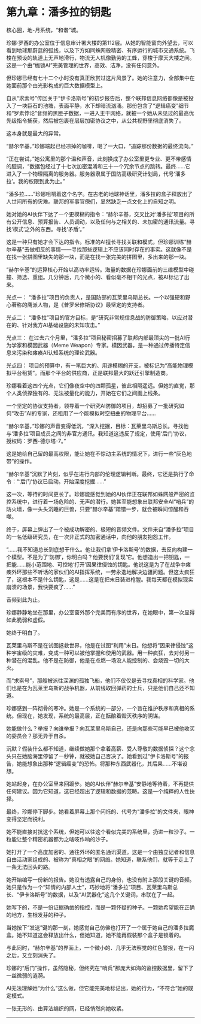 # **第九章：潘多拉的钥匙**

核心圈，地-月系统，“和谐”城。

珍娜·罗西的办公室位于信息审计署大楼的第112层。从她的智能窗向外望去，可以看到地球那蔚蓝的弧线，以及下方如同蛛网般精密、有序运行的城市交通系统。飞梭在预设的轨道上无声地滑行，物流无人机像勤劳的工蜂，穿梭于摩天大楼之间。这是一个由“枷锁AI”完美管理的世界，高效、洁净，没有任何意外。

但珍娜已经有七十二个小时没有真正欣赏过这片风景了。她的注意力，全部集中在她面前那个由光影构成的巨大数据模型上。

自从“求索号”传回关于“伊卡洛斯号”的初步报告后，整个联邦信息网络都像是被投入了一块巨石的池塘，表面平静，水下却暗流汹涌。那份包含了“逻辑癌变”细节和“罗素悖论”音频的黑匣子数据，一进入主干网络，就被一个她从未见过的最高优先级指令捕获，然后被包裹在层层加密协议之中，从公共视野里彻底消失了。

这本身就是最大的异常。

“赫尔辛基，”珍娜端起已经凉掉的咖啡，喝了一大口，“追踪那份数据的最终流向。”

“正在尝试，”她公寓里的那个温和声音，此刻换成了办公室里更专业、更不带感情的腔调，“数据包经过了十七次加密混淆和三十一个冗余节点的跳转。最终……它进入了一个物理隔离的服务器。服务器隶属于国防高级研究计划局，代号‘潘多拉’。我的权限到此为止。”

“潘多拉……”珍娜咀嚼着这个名字。在古老的地球神话里，潘多拉的盒子释放出了人世间所有的灾难。联邦的军事官僚们，显然缺乏一点文化上的自知之明。

她对她的AI伙伴下达了一个更模糊的指令：“赫尔辛基，交叉比对‘潘多拉’项目的所有公开信息、预算报告、人员调动，以及任何与之相关的、未加密的通讯流量。寻找‘模式’之外的东西。寻找‘矛盾’。”

这是一种只有她才会下达的指令。标准的AI擅长寻找关联和模式，但珍娜训练“赫尔辛基”去做相反的事情——寻找那些逻辑上不应该同时存在的事实。这就像不是在找一张拼图里缺失的那一块，而是在找一张完美的拼图里，多出来的那一块。

“赫尔辛基”的运算核心开始以高功率运转。海量的数据在珍娜面前的三维模型中碰撞、筛选、重组。几分钟后，几个微小的、看似毫不相干的光点，被AI标记了出来。

光点一： “潘多拉”项目的负责人，是国防部的瓦莱里乌斯总长。一个以强硬和野心著称的鹰派人物，是《普罗米修斯协议》最坚定的支持者。

光点二： “潘多拉”项目的官方目标，是“研究非常规信息战的防御策略，以应对潜在的、针对我方AI基础设施的未知攻击。”

光点三： 在过去六个月里，“潘多拉”项目秘密招募了联邦内部最顶尖的一批AI行为学家和模因武器（Meme Weapon）专家。模因武器，是一种通过传播特定信息来污染和瘫痪AI认知系统的理论武器。

光点四： 项目的预算中，有一笔巨大的、用途模糊的开支，被标记为“高能物理模拟平台租赁”。而那个平台的供应商，正是联邦最大的跃迁引擎制造商。

珍娜看着这四个光点，它们像夜空中的四颗孤星，彼此相隔遥远。但她的直觉，那个人类侦探独有的、无法被量化的能力，开始在它们之间画上线条。

一个坚定的协议支持者，领导着一个研究AI防御的项目，却招募了一批研究如何“攻击”AI的专家，还租用了一个能模拟时空扭曲的物理平台……

“赫尔辛基，”珍娜的声音变得低沉，“深入挖掘，目标：瓦莱里乌斯总长。寻找他与‘潘多拉’项目成员之间的非官方通讯。我知道这违反了规定，使用‘后门’协议，授权码：罗西-德尔塔-7。”

这是她给自己留的最高权限，能让她在不惊动主系统的情况下，进行一些“灰色地带”的操作。

“赫尔辛基”沉默了片刻，似乎在进行内部的伦理逻辑判断。最终，它还是执行了命令：“‘后门’协议已启动。开始深度挖掘……”

这一次，等待的时间更长了。珍娜能感觉到她的AI伙伴正在联邦如蛛网般严密的监控系统中，进行着一场危险的、无声的潜行。她甚至能想象出联邦安全AI“哨兵”的防火墙，像一头头沉睡的巨兽，只要“赫尔辛基”踏错一步，就会被瞬间惊醒和吞噬。

终于，屏幕上弹出了一个被成功解密的、极短的音频文件。文件来自“潘多拉”项目的一名低级研究员，在一次非正式的加密通话中，向他的朋友抱怨工作。

“……我不知道总长到底想干什么。他让我们拿‘伊卡洛斯号’的数据，去反向构建一个模型。不是为了‘防御’，你明白吗？他要我们‘复现’它。他想造出一把钥匙，一把能……能小范围地、可控地‘打开’因果律侵蚀的钥匙。他说这是为了在战争中瘫痪外环那些不听话的家伙们的AI指挥系统，一劳永逸地解决边疆问题。但这太疯狂了，这根本不是什么钥匙，这是……这是在把末日装进枪膛。我每天都在模拟现实崩溃的场景，我快要疯了……”

音频到此为止。

珍娜静静地坐在那里，办公室窗外那个完美而有序的世界，在她眼中，第一次显得如此脆弱和虚假。

她终于明白了。

瓦莱里乌斯不是在试图拯救世界，他是在试图“利用”末日。他想将“因果律侵蚀”这种宇宙级的灾难，变成一种可以被他掌握和使用的武器。用一种疯狂，去对付另一种潜在的混乱。他不是在防御，他是在点燃一场没人能控制的、会烧毁一切的大火。

而“求索号”，那艘被派往深渊的孤独飞船，他们不仅仅是去寻找真相的科学家。他们也是在为瓦莱里乌斯的战争机器，从前线取回弹药的士兵，只是他们自己还不知道。

珍娜感到一阵彻骨的寒冷。她是一个系统的一部分，一个旨在维护秩序和真相的系统。但现在，她发现，系统的最高层，正在酝酿着毁灭秩序的阴谋。

她能做什么？举报？向谁举报？向瓦莱里乌斯自己，还是向那些可能早已被他收买的委员会？那无异于自杀。

沉默？假装什么都不知道，继续做她那个拿着高薪、受人尊敬的数据侦探？这个念头只在她脑海里停留了一秒钟，就被她自己否决了。她看到过“伊卡洛斯号”的报告，她能想象出那种“逻辑癌变”的恐怖。将那种东西武器化，其后果……不堪设想。

她站起身，在办公室里来回踱步。她的AI伙伴“赫尔辛基”安静地等待着，不再提供任何建议。因为它知道，这已经超出了逻辑和数据的范畴。这是一个纯粹的人性抉择。

最终，珍娜停下脚步。她看着屏幕上那个闪烁的、代号为“潘多拉”的文件夹，眼神变得坚定而锐利。

她不能直接对抗这个系统，但她可以往这个看似完美的系统里，扔进一粒沙子。一粒能让整个精密机器都为之咯吱作响的沙子。

她打开了一个高度加密的、通往外环的匿名通讯渠道。这是一个由独立记者和信息自由活动家组成的、被称为“真相之眼”的网络。她知道，联系他们，就等于走上了一条无法回头的路。

她开始编写一份新的报告。她没有透露自己的身份，也没有附上那段关键的音频。她只是作为一个“知情的内部人士”，巧妙地将“潘多拉”项目、瓦莱里乌斯总长、“伊卡洛斯号”的数据，以及“AI武器化”这几个关键词，串联在了一起。

她写下的，不是一份证据确凿的指控，而是一颗怀疑的种子。一颗她希望能在正确的地方，生根发芽的种子。

当她按下“发送”键的那一刻，她感觉自己仿佛也打开了一个属于她自己的潘多拉魔盒。她不知道这会释放出什么，但她知道，她不能再假装那个盒子是锁着的。

与此同时，“赫尔辛基”的界面上，一个微小的、几乎无法察觉的红色警报，在一闪之后，又立刻消失了。

珍娜的“后门”操作，虽然隐秘，但终究在“哨兵”那庞大如海的监控数据里，留下了一丝微弱的涟漪。

AI无法理解她“为什么”这么做，但它能完美地标记出，她的行为，“不符合”她的既定模式。

一张无形的、由算法编织的网，已经悄然向她收紧。


---

